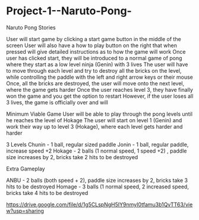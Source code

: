 # Project-1--Naruto-Pong-
Naruto Pong Stories

User will start game by clicking a start game button in the middle of the screen
User will also have a how to play button on the right that when pressed will give detailed instructions as to how the game will work
Once user has clicked start, they will be introduced to a normal game of pong where they start as a low level ninja (Genin) with 3 lives
The user will have to move through each level and try to destroy all the bricks on the level, while controlling the paddle with the left and right arrow keys or their mouse
Once, all the bricks are destroyed, the user will move onto the next level, where the game gets harder
Once the user reaches level 3, they have finally won the game and you get the option to restart
However, if the user loses all 3 lives, the game is officially over and will 


Minimum Viable Game
User will be able to play through the pong levels until he reaches the level of Hokage
The user will start on level 1 (Genin) and work their way up to level 3 (Hokage), where each level gets harder and harder





3 Levels
Chunin - 1 ball, regular sized paddle
Jonin - 1 ball, regular paddle, increase speed +2
Hokage - 2 balls (1 normal speed, 1 speed +2) , paddle size increases by 2, bricks take 2 hits to be destroyed

Extra Gameplay

ANBU - 2 balls (both speed + 2), paddle size increases by 2, bricks take 3 hits to be destroyed
Homage - 3 balls (1 normal speed, 2 increased speed, bricks take 4 hits to be destroyed



















https://drive.google.com/file/d/1g5CLspNgH5IY9nmyI0tfamu3b1QvTT63/view?usp=sharing
